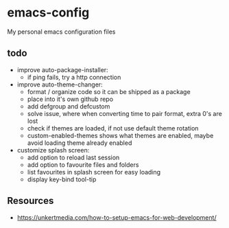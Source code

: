 # emacs-config
My personal emacs configuration files

## todo
- improve auto-package-installer:
	- if ping fails, try a http connection
- improve auto-theme-changer:
	- format / organize code so it can be shipped as a package
	- place into it's own github repo
	- add defgroup and defcustom
	- solve issue, where when converting time to pair format, extra 0's are lost
	- check if themes are loaded, if not use default theme rotation
	- custom-enabled-themes shows what themes are enabled, maybe avoid loading theme already enabled
- customize splash screen:
	- add option to reload last session
	- add option to favourite files and folders
	- list favourites in splash screen for easy loading
	- display key-bind tool-tip

## Resources
- https://unkertmedia.com/how-to-setup-emacs-for-web-development/